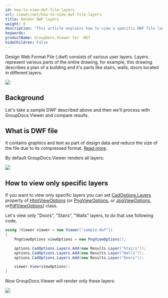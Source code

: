```yaml
---
id: how-to-view-dwf-file-layers
url: viewer/net/how-to-view-dwf-file-layers
title: Render DWF layers
weight: 8
description: "This article explains how to view a specific DWF file layers with GroupDocs.Viewer within your .NET / C# applications."
keywords: 
productName: GroupDocs.Viewer for .NET
hideChildren: False
---
```

Design Web Format File (.dwf) consists of various user layers. Layers represent various parts of the entire drawing, for example, this drawing describes a plan of a building and it's parts like stairs, walls, doors located in different layers.

![](/viewer/net/images/how-to-view-dwf-file-layers.png)

## Background

Let's take a sample DWF described above and then we'll process with GroupDocs.Viewer and compare results.

## What is DWF file
It contains graphics and text as part of design data and reduce the size of the file due to its compressed format. [Read more](https://docs.fileformat.com/cad/dwf/). 

By default GroupDocs.Viewer renders all layers:

![](/viewer/net/images/how-to-view-dwf-file-layers_1.png)

## How to view only specific layers

If you want to view only specific layers you can set [CadOptions.Layers](https://apireference.groupdocs.com/net/viewer/groupdocs.viewer.options/cadoptions/properties/layers) property of [HtmlViewOptions](https://apireference.groupdocs.com/net/viewer/groupdocs.viewer.options/htmlviewoptions) (or [PngView](https://apireference.groupdocs.com/net/viewer/groupdocs.viewer.options/pngviewoptions)[Options](https://apireference.groupdocs.com/net/viewer/groupdocs.viewer.options/pngviewoptions), or  [JpgView](https://apireference.groupdocs.com/net/viewer/groupdocs.viewer.options/jpgviewoptions)[Options](https://apireference.groupdocs.com/net/viewer/groupdocs.viewer.options/jpgviewoptions), or[PdfViewOptions](https://apireference.groupdocs.com/net/viewer/groupdocs.viewer.options/pdfviewoptions)) class. 

Let's view only "Doors", "Stairs", "Walls" layers, to do that use following code, 

```csharp
using (Viewer viewer = new Viewer("sample.dwf"))
{
    PngViewOptions viewOptions = new PngViewOptions();

    options.CadOptions.Layers.Add(new Results.Layer("Stairs"));
    options.CadOptions.Layers.Add(new Results.Layer("Walls"));
    options.CadOptions.Layers.Add(new Results.Layer("Doors"));

    viewer.View(viewOptions);
}
```

Now GroupDocs.Viewer will render only these layers:

![](/viewer/net/images/how-to-view-dwf-file-layers_2.png)

